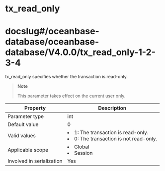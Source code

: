 tx_read_only
=================================
# docslug#/oceanbase-database/oceanbase-database/V4.0.0/tx_read_only-1-2-3-4
tx_read_only specifies whether the transaction is read-only.

> **Note**
>
> This parameter takes effect on the current user only.

| **Property**              | **Description** |
|---------------------------|-------------------------------------------------------------------------------------------------------------|
| Parameter type            | int |
| Default value             | 0 |
| Valid values              | <li> 1: The transaction is read-only.   <li> 0: The transaction is not read-only. |
| Applicable scope          | <li> Global   <li> Session |
| Involved in serialization | Yes |



